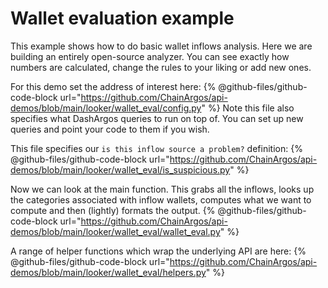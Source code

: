 # Wallet evaluation example

This example shows how to do basic wallet inflows analysis.
Here we are building an entirely open-source analyzer.
You can see exactly how numbers are calculated, change the rules to your liking or add new ones.

For this demo set the address of interest here:
{% @github-files/github-code-block url="https://github.com/ChainArgos/api-demos/blob/main/looker/wallet_eval/config.py" %}
Note this file also specifies what DashArgos queries to run on top of.
You can set up new queries and point your code to them if you wish.

This file specifies our ``is this inflow source a problem?`` definition:
{% @github-files/github-code-block url="https://github.com/ChainArgos/api-demos/blob/main/looker/wallet_eval/is_suspicious.py" %}

Now we can look at the main function.
This grabs all the inflows, looks up the categories associated with inflow wallets,
computes what we want to compute and then (lightly) formats the output.
{% @github-files/github-code-block url="https://github.com/ChainArgos/api-demos/blob/main/looker/wallet_eval/wallet_eval.py" %}

A range of helper functions which wrap the underlying API are here:
{% @github-files/github-code-block url="https://github.com/ChainArgos/api-demos/blob/main/looker/wallet_eval/helpers.py" %}
